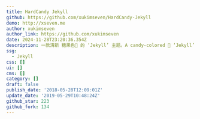 ```yaml
---
title: HardCandy Jekyll
github: https://github.com/xukimseven/HardCandy-Jekyll
demo: http://xseven.me
author: xukimseven
author_link: https://github.com/xukimseven
date: 2024-11-28T23:20:36.354Z
description: 一款清新 糖果色🍬 的 ‘Jekyll’ 主题。A candy-colored 🍬 ‘Jekyll’ theme.
ssg:
  - Jekyll
css: []
ui: []
cms: []
category: []
draft: false
publish_date: '2018-05-28T12:09:01Z'
update_date: '2019-05-29T10:48:24Z'
github_star: 223
github_fork: 134
---
```

